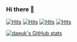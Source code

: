 ### Hi there 👋

<!--
**daeukii/daeukii** is a ✨ _special_ ✨ repository because its `README.md` (this file) appears on your GitHub profile.

Here are some ideas to get you started:

- 🔭 I’m currently working on ...
- 🌱 I’m currently learning ...
- 👯 I’m looking to collaborate on ...
- 🤔 I’m looking for help with ...
- 💬 Ask me about ...
- 📫 How to reach me: ...
- 😄 Pronouns: ...
- ⚡ Fun fact: ...
-->
[![Hits](https://hits.seeyoufarm.com/api/count/incr/badge.svg?url=https%3A%2F%2Fgithub.com%2Fdaeukii&count_bg=%23E6E6E6&title_bg=%23FF6A6A&icon=html5.svg&icon_color=%23FF1C1C&title=HTML&edge_flat=true)](https://hits.seeyoufarm.com)
[![Hits](https://hits.seeyoufarm.com/api/count/incr/badge.svg?url=https%3A%2F%2Fgithub.com%2Fdaeukii&count_bg=%23E6E6E6&title_bg=%235860D0&icon=csswizardry.svg&icon_color=%23AA95E3&title=CSS&edge_flat=true)](https://hits.seeyoufarm.com)
[![Hits](https://hits.seeyoufarm.com/api/count/incr/badge.svg?url=https%3A%2F%2Fgithub.com%2Fdaeukii&count_bg=%23E6E6E6&title_bg=%23D9DE4B&icon=node-dot-js.svg&icon_color=%23202020&title=JavaScript&edge_flat=true)](https://hits.seeyoufarm.com)
[![Hits](https://hits.seeyoufarm.com/api/count/incr/badge.svg?url=https%3A%2F%2Fgithub.com%2Fdaeukii&count_bg=%23E6E6E6&title_bg=%2307EAFF&icon=react.svg&icon_color=%2350949A&title=React&edge_flat=true)](https://hits.seeyoufarm.com)

[![daeuk's GitHub stats](https://github-readme-stats.vercel.app/api?username=daeukii)](https://github.com/daeukii/github-readme-stats)

